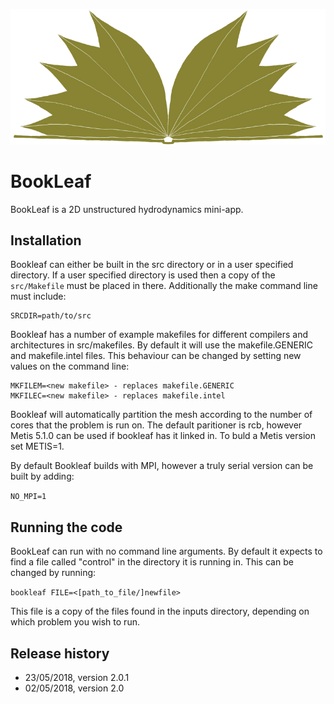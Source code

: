 ![BookLeaf logo](doc/img/logo.png "BookLeaf logo")

# BookLeaf

BookLeaf is a 2D unstructured hydrodynamics mini-app.

## Installation

Bookleaf can either be built in the src directory or in a user specified
directory.  If a user specified directory is used then a copy of the
`src/Makefile` must be placed in there. Additionally the make command line must
include:

```
SRCDIR=path/to/src
```

Bookleaf has a number of example makefiles for different compilers and
architectures in src/makefiles. By default it will use the makefile.GENERIC and
makefile.intel files. This behaviour can be changed by setting new values on the
command line:

```
MKFILEM=<new makefile> - replaces makefile.GENERIC
MKFILEC=<new makefile> - replaces makefile.intel
```

Bookleaf will automatically partition the mesh according to the number of cores
that the problem is run on. The default paritioner is rcb, however Metis 5.1.0
can be used if bookleaf has it linked in. To buld a Metis version set METIS=1.

By default Bookleaf builds with MPI, however a truly serial version can be built
by adding:

`NO_MPI=1`

## Running the code

BookLeaf can run with no command line arguments. By default it expects to find a
file called "control" in the directory it is running in. This can be changed 
by running:

`bookleaf FILE=<[path_to_file/]newfile>`

This file is a copy of the files found in the inputs directory, depending on 
which problem you wish to run.

## Release history

* 23/05/2018, version 2.0.1
* 02/05/2018, version 2.0
